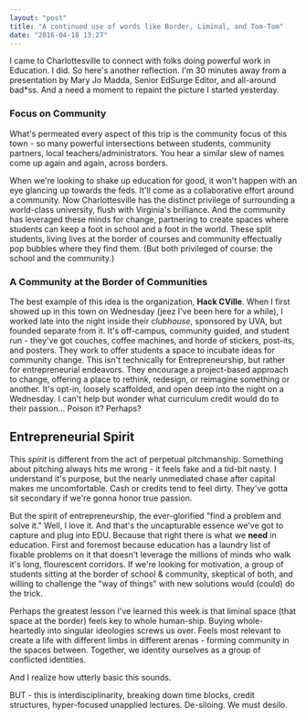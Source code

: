 ```yaml
---
layout: "post"
title: "A continued use of words like Border, Liminal, and Tom-Tom"
date: "2016-04-18 13:27"
---
```


I came to Charlottesville to connect with folks doing powerful work in Education. I did. So here's another reflection. I'm 30 minutes away from a presentation by Mary Jo Madda, Senior EdSurge Editor, and all-around bad*ss. And a need a moment to repaint the picture I started yesterday.

### Focus on Community

What's permeated every aspect of this trip is the community focus of this town - so many powerful intersections between students, community partners, local teachers/administrators. You hear a similar slew of names come up again and again, across borders.

When we're looking to shake up education for good, it won't happen with an eye glancing up towards the feds. It'll come as a collaborative effort around a community. Now Charlottesville has the distinct privilege of surrounding a world-class university, flush with Virginia's brilliance. And the community has leveraged these minds for change, partnering to create spaces where students can keep a foot in school and a foot in the world. These split students, living lives at the border of courses and community effectually pop bubbles where they find them. (But both privileged of course: the school and the community.)

### A Community at the Border of Communities
The best example of this idea is the organization, **Hack CVille**. When I first showed up in this town on Wednesday (jeez I've been here for a while), I worked late into the night inside their _clubhouse_, sponsored by UVA, but founded separate from it. It's off-campus, community guided, and student run - they've got couches, coffee machines, and horde of stickers, post-its, and posters. They work to offer students a space to incubate ideas for community change. This isn't technically for Entrepreneurship, but rather for entrepreneurial endeavors. They encourage a project-based approach to change, offering a place to rethink, redesign, or reimagine something or another. It's opt-in, loosely scaffolded, and open deep into the night on a Wednesday. I can't help but wonder what curriculum credit would do to their passion... Poison it? Perhaps?

## Entrepreneurial Spirit
This _spirit_ is different from the act of perpetual pitchmanship. Something about pitching always hits me wrong - it feels fake and a tid-bit nasty. I understand it's purpose, but the nearly unmediated chase after capital makes me uncomfortable. Cash or credits tend to feel dirty. They've gotta sit secondary if we're gonna honor true passion.

But the spirit of entrepreneurship, the ever-glorified "find a problem and solve it." Well, I love it. And that's the uncapturable essence we've got to capture and plug into EDU. Because that right there is what we **need** in education. First and foremost because education has a laundry list of fixable problems on it that doesn't leverage the millions of minds who walk it's long, flourescent corridors. If we're looking for motivation, a group of students sitting at the border of school & community, skeptical of both, and willing to challenge the "way of things" with new solutions would (could) do the trick.

Perhaps the greatest lesson I've learned this week is that liminal space (that space at the border) feels key to whole human-ship. Buying whole-heartedly into singular ideologies screws us over. Feels most relevant to create a life with different limbs in different arenas - forming community in the spaces between. Together, we identity ourselves as a group of conflicted identities.

And I realize how utterly basic this sounds.

BUT - this is interdisciplinarity, breaking down time blocks, credit structures, hyper-focused unapplied lectures. De-siloing. We must desilo.
